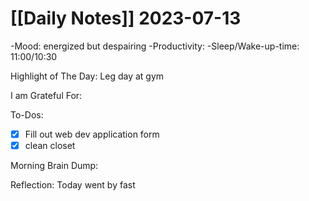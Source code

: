 # [[Daily Notes]] 2023-07-13
-Mood: energized but despairing
-Productivity: 
-Sleep/Wake-up-time: 11:00/10:30

Highlight of The Day: 
Leg day at gym

I am Grateful For: 

To-Dos:
- [x] Fill out web dev application form
- [x] clean closet

Morning Brain Dump:

Reflection:
Today went by fast